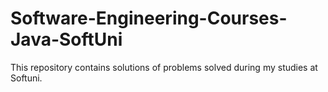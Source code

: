 # Software-Engineering-Courses-Java-SoftUni
This repository contains solutions of problems solved during my studies at Softuni.  
